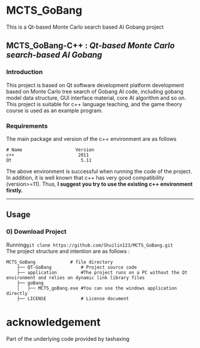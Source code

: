 # MCTS_GoBang
This is a Qt-based Monte Carlo search based AI Gobang project 
## __MCTS_GoBang-C++__ : _Qt-based Monte Carlo search-based AI Gobang_
### Introduction
This project is based on Qt software development platform development based on Monte Carlo tree search of Gobang AI code, including gobang model data structure, GUI interface material, core AI algorithm and so on. This project is suitable for c++ language teaching, and the game theory course is used as an example program.  
### Requirements  
The main package and version of the c++ environment are as follows
```
# Name                    Version         
c++                        2011
Qt                          5.11
```  
The above environment is successful when running the code of the project. In addition, it is well known that c++ has very good compatibility (version>=11). Thus, __I suggest you try to use the existing c++ environment firstly.__  

---  
## Usage 
### 0) Download Project 

Running```git clone https://github.com/Shuilin123/MCTS_GoBang.git```  
The project structure and intention are as follows : 
```
MCTS_GoBang 			# file directory		
    ├── QT-GoBang		 	# Project source code
    ├── application		    #The project runs on a PC without the Qt environment and relies on dynamic link library files
    ├── goBang              
    │   ├── MCTS_goBang.exe #You can use the windows application directly
    ├── LICENSE		        # License document
```
# acknowledgement
Part of the underlying code provided by tashaxing
